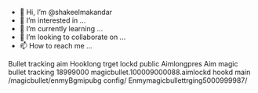 - 👋 Hi, I’m @shakeelmakandar
- 👀 I’m interested in ...
- 🌱 I’m currently learning ...
- 💞️ I’m looking to collaborate on ...
- 📫 How to reach me ...

<!---
shakeelmakandar/shakeelmakandar is a ✨ special ✨ repository because its `README.md` (this file) appears on your GitHub profile.
You can click the Preview link to take a look at your changes.
--->
Bullet tracking aim Hooklong trget lockd public Aimlongpres 
Aim magic bullet tracking 18999000
magicbullet.100009000088.aimlockd hookd 
main /magicbullet/enmyBgmipubg config/
Enmymagicbullettrging5000999987/
